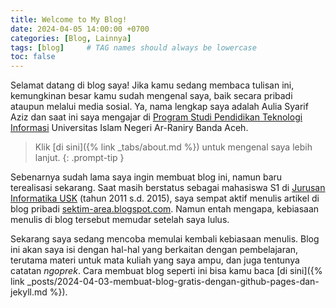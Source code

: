 ```yaml
---
title: Welcome to My Blog!
date: 2024-04-05 14:00:00 +0700
categories: [Blog, Lainnya]
tags: [blog]     # TAG names should always be lowercase
toc: false
---
```

Selamat datang di blog saya! Jika kamu sedang membaca tulisan ini, kemungkinan besar kamu sudah mengenal saya, baik secara pribadi ataupun melalui media sosial. Ya, nama lengkap saya adalah Aulia Syarif Aziz dan saat ini saya mengajar di [Program Studi Pendidikan Teknologi Informasi](https://pti.ftk.ar-raniry.ac.id/) Universitas Islam Negeri Ar-Raniry Banda Aceh.
> Klik [di sini]({% link _tabs/about.md %}) untuk mengenal saya lebih lanjut.
{: .prompt-tip }

Sebenarnya sudah lama saya ingin membuat blog ini, namun baru terealisasi sekarang. Saat masih berstatus sebagai mahasiswa S1 di [Jurusan Informatika USK](https://www.informatika.unsyiah.ac.id/) (tahun 2011 s.d. 2015), saya sempat aktif menulis artikel di blog pribadi [sektim-area.blogspot.com](https://sektim-area.blogspot.com). Namun entah mengapa, kebiasaan menulis di blog tersebut memudar setelah saya lulus.

Sekarang saya sedang mencoba memulai kembali kebiasaan menulis. Blog ini akan saya isi dengan hal-hal yang berkaitan dengan pembelajaran, terutama materi untuk mata kuliah yang saya ampu, dan juga tentunya catatan *ngoprek*. Cara membuat blog seperti ini bisa kamu baca [di sini]({% link _posts/2024-04-03-membuat-blog-gratis-dengan-github-pages-dan-jekyll.md %}).
